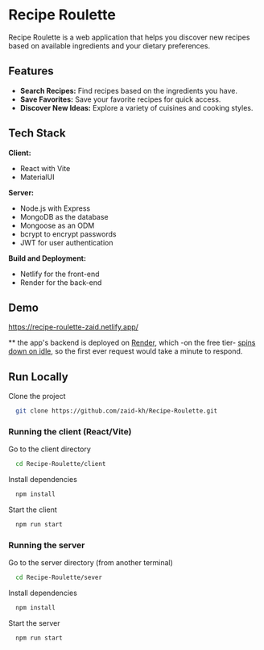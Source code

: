 
# Recipe Roulette

Recipe Roulette is a web application that helps you discover new recipes based on available ingredients and your dietary preferences.



## Features

- **Search Recipes:** Find recipes based on the ingredients you have.
- **Save Favorites:** Save your favorite recipes for quick access.
- **Discover New Ideas:** Explore a variety of cuisines and cooking styles.


## Tech Stack

**Client:** 
- React with Vite
-  MaterialUI

**Server:** 
  - Node.js with Express
  - MongoDB as the database
  - Mongoose as an ODM 
  - bcrypt to encrypt passwords
  - JWT for user authentication

**Build and Deployment:**
- Netlify for the front-end
- Render for the back-end

## Demo

https://recipe-roulette-zaid.netlify.app/

** the app's backend is deployed on [Render](https://render.com/), which -on the free tier- [spins down on idle](https://docs.render.com/free#spinning-down-on-idle), so the first ever request would take a minute to respond.





## Run Locally


Clone the project

```bash
  git clone https://github.com/zaid-kh/Recipe-Roulette.git
```

### Running the client (React/Vite)
Go to the client directory

```bash
  cd Recipe-Roulette/client
```

Install dependencies

```bash
  npm install
```

Start the client

```bash
  npm run start
```
### Running the server

Go to the server directory (from another terminal)

```bash
  cd Recipe-Roulette/sever
```

Install dependencies

```bash
  npm install
```

Start the server

```bash
  npm run start
```

